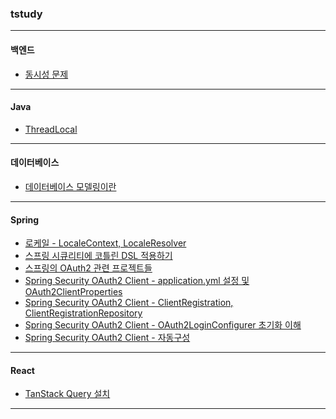 ### tstudy

---

#### 백엔드
- <a href="./back-end/동시성 문제.md" target="_blank">동시성 문제</a>


---

#### Java
- <a href="./java/ThreadLocal.md">ThreadLocal</a>


---

#### 데이터베이스
- <a href="./database/데이터베이스 모델링이란.md" target="_blank">데이터베이스 모델링이란</a>

---

#### Spring
- <a href="./spring/로케일 - LocaleContext, LocaleResolver.md">로케일 - LocaleContext, LocaleResolver</a>
- <a href="./spring/스프링 시큐리티에 코틀린 DSL 적용하기.md" target="_blank">스프링 시큐리티에 코틀린 DSL 적용하기</a>
- <a href="./spring/스프링의 OAuth2 관련 프로젝트들.md" target="_blank">스프링의 OAuth2 관련 프로젝트들</a>
- <a href="./spring/Spring Security OAuth2 Client - application.yml 설정 및 OAuth2ClientProperties.md" target="_blank">Spring Security OAuth2 Client - application.yml 설정 및 OAuth2ClientProperties</a>
- <a href="./spring/Spring Security OAuth2 Client - ClientRegistration, ClientRegistrationRepository.md" target="_blank">Spring Security OAuth2 Client - ClientRegistration, ClientRegistrationRepository</a>
- <a href="./spring/Spring Security OAuth2 Client - OAuth2LoginConfigurer 초기화 이해.md" target="_blank">Spring Security OAuth2 Client - OAuth2LoginConfigurer 초기화 이해</a>
- <a href="./spring/Spring Security OAuth2 Client - 자동구성.md" target="_blank">Spring Security OAuth2 Client - 자동구성</a>

---

#### React
- <a href="./react/TanStack Query 설치.md" target="_blank">TanStack Query 설치</a>

---
